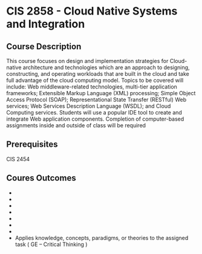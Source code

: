 # CIS 2858 - Cloud Native Systems and Integration

## Course Description
This course focuses on design and implementation strategies for Cloud-native architecture and technologies which are an approach to designing, constructing, and operating workloads that are built in the cloud and take full advantage of the cloud computing model. Topics to be covered will include: Web middleware-related technologies, multi-tier application frameworks; Extensible Markup Language (XML) processing; Simple Object Access Protocol (SOAP); Representational State Transfer (RESTful) Web services; Web Services Description Language (WSDL); and Cloud Computing services. Students will use a popular IDE tool to create and integrate Web application components. Completion of computer-based assignments inside and outside of class will be required

## Prerequisites
CIS 2454

## Coures Outcomes
- 
- 
- 
- 
- 
- 
- 
- Applies knowledge, concepts, paradigms, or theories to the assigned task ( GE –
Critical Thinking )